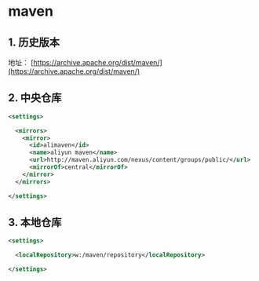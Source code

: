 <!--#region
@author 吴钦飞
@email wuqinfei@qq.com
@create date 2023-09-29 17:12:48
@modify date 2023-09-29 17:12:49
@desc [description]
#endregion-->


# maven 

## 1. 历史版本

地址： [https://archive.apache.org/dist/maven/](https://archive.apache.org/dist/maven/)

## 2. 中央仓库

```xml
<settings>

  <mirrors>
    <mirror>
      <id>alimaven</id>
      <name>aliyun maven</name>
      <url>http://maven.aliyun.com/nexus/content/groups/public/</url>
      <mirrorOf>central</mirrorOf>
    </mirror>
  </mirrors>

</settings>
```

## 3. 本地仓库

```xml
<settings>

  <localRepository>w:/maven/repository</localRepository>

</settings>
```

  